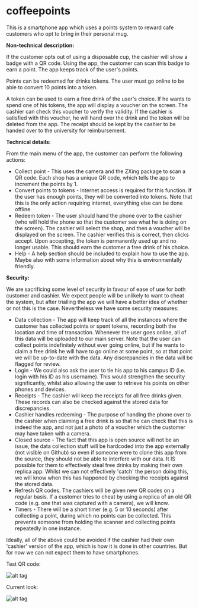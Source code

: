 # coffeepoints

This is a smartphone app which uses a points system to reward cafe customers who opt to bring in their personal mug.

<b> Non-technical description: </b>

If the customer opts out of using a disposable cup, the cashier will show a badge with a QR code. Using the app, the customer can scan this badge to earn a point. The app keeps track of the user's points.

Points can be redeemed for drinks tokens. The user must go online to be able to convert 10 points into a token.

A token can be used to earn a free drink of the user's choice. If he wants to spend one of his tokens, the app will display a voucher on the screen. The cashier can check this voucher to verify the validity. If the cashier is satisfied with this voucher, he will hand over the drink and the token will be deleted from the app. The receipt should be kept by the cashier to be handed over to the university for reimbursement.

<b> Technical details: </b>

From the main menu of the app, the customer can perform the following actions:

- Collect point - This uses the camera and the ZXing package to scan a QR code. Each shop has a unique QR code, which tells the app to increment the points by 1.
- Convert points to tokens - Internet access is required for this function. If the user has enough points, they will be converted into tokens. Note that this is the only action requiring internet, everything else can be done offline.
- Redeem token - The user should hand the phone over to the cashier (who will hold the phone so that the customer see what he is doing on the screen). The cashier will select the shop, and then a voucher will be displayed on the screen. The cashier verifies this is correct, then clicks accept. Upon accepting, the token is permanently used up and no longer usable. This should earn the customer a free drink of his choice.
- Help - A help section should be included to explain how to use the app. Maybe also with some information about why this is environmentally friendly.

<b> Security: </b>

We are sacrificing some level of security in favour of ease of use for both customer and cashier. We expect people will be unlikely to want to cheat the system, but after trialling the app we will have a better idea of whether or not this is the case. Nevertheless we have some security measures:

- Data collection - The app will keep track of all the instances where the customer has collected points or spent tokens, recording both the location and time of transaction. Whenever the user goes online, all of this data will be uploaded to our main server. Note that the user can collect points indefinitely without ever going online, but if he wants to claim a free drink he will have to go online at some point, so at that point we will be up-to-date with the data. Any discrepancies in the data will be flagged for review.
- Login - We could also ask the user to tie his app to his campus ID (i.e. login with his ID as his username). This would strengthen the security significantly, whilst also allowing the user to retrieve his points on other phones and devices.
- Receipts - The cashier will keep the receipts for all free drinks given. These records can also be checked against the stored data for discrepancies.
- Cashier handles redeeming - The purpose of handing the phone over to the cashier when claiming a free drink is so that he can check that this is indeed the app, and not just a photo of a voucher which the customer may have taken with a camera.
- Closed source - The fact that this app is open source will not be an issue, the data collection stuff will be hardcoded into the app externally (not visible on Github) so even if someone were to clone this app from the source, they should not be able to interfere with our data. It IS possible for them to effectively steal free drinks by making their own replica app. Whilst we can not effectively 'catch' the person doing this, we will know when this has happened by checking the receipts against the stored data.
- Refresh QR codes. The cashiers will be given new QR codes on a regular basis. If a customer tries to cheat by using a replica of an old QR code (e.g. one that was captured with a camera), we will know.
- Timers - There will be a short timer (e.g. 5 or 10 seconds) after collecting a point, during which no points can be collected. This prevents someone from holding the scanner and collecting points repeatedly in one instance.

Ideally, all of the above could be avoided if the cashier had their own 'cashier' version of the app, which is how it is done in other countries. But for now we can not expect them to have smartphones.

Test QR code: 

![alt tag](https://cloud.githubusercontent.com/assets/7933725/12876131/85df0ad4-ce0b-11e5-9a9e-9c9845747f73.png)

Current look:

![alt tag](https://cloud.githubusercontent.com/assets/7933725/12876161/2dda21ba-ce0c-11e5-9110-442ba4c20173.png)
